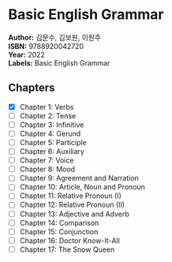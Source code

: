 # Basic English Grammar
**Author:** 김문수, 김보원, 이원주 <br/>
**ISBN:** 9788920042720 <br/>
**Year:** 2022 <br/>
**Labels:** Basic English Grammar

## Chapters
- [x] Chapter 1: Verbs
- [ ] Chapter 2: Tense
- [ ] Chapter 3: Infinitive
- [ ] Chapter 4: Gerund
- [ ] Chapter 5: Participle
- [ ] Chapter 6: Auxiliary
- [ ] Chapter 7: Voice
- [ ] Chapter 8: Mood
- [ ] Chapter 9: Agreement and Narration
- [ ] Chapter 10: Article, Noun and Pronoun
- [ ] Chapter 11: Relative Pronoun (I)
- [ ] Chapter 12: Relative Pronoun (II)
- [ ] Chapter 13: Adjective and Adverb
- [ ] Chapter 14: Comparison
- [ ] Chapter 15: Conjunction
- [ ] Chapter 16: Doctor Know-It-All
- [ ] Chapter 17: The Snow Queen
